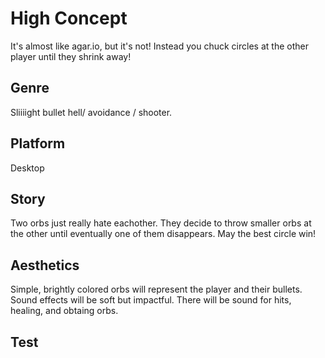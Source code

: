 # High Concept
It's almost like agar.io, but it's not! Instead you chuck circles at the other player until they shrink away!

## Genre
Sliiiight bullet hell/ avoidance / shooter.

## Platform
Desktop

## Story
Two orbs just really hate eachother. They decide to throw smaller orbs at the other until eventually one of them disappears.
May the best circle win!

## Aesthetics
Simple, brightly colored orbs will represent the player and their bullets. Sound effects will be soft but impactful. There will be sound
for hits, healing, and obtaing orbs. 

## Test
